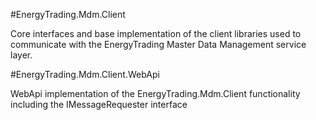 #EnergyTrading.Mdm.Client

Core interfaces and base implementation of the client libraries used to communicate with the EnergyTrading Master Data Management service layer.

#EnergyTrading.Mdm.Client.WebApi

WebApi implementation of the EnergyTrading.Mdm.Client functionality including the IMessageRequester interface